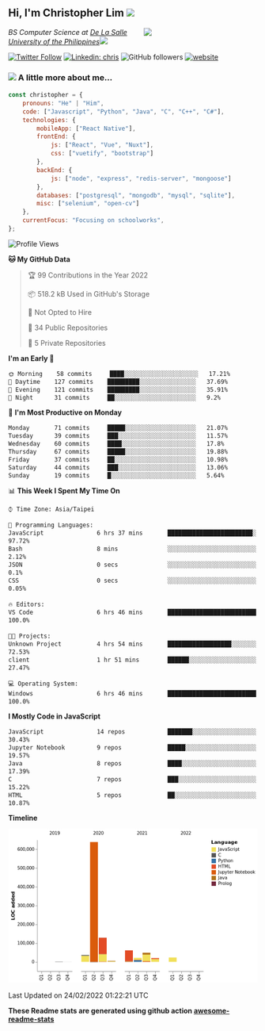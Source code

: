 <h2>Hi, I'm Christopher Lim <img src="https://media3.giphy.com/media/r3SVtaGUukD5V6UjzP/giphy.gif" width="50" /></h2>
<img align='right' src="https://media.giphy.com/media/M9gbBd9nbDrOTu1Mqx/giphy.gif" width="230">
<p><em>BS Computer Science at <a href="https://www.dlsu.edu.ph/">De La Salle University of the Philippines</a><img src="https://media.giphy.com/media/WUlplcMpOCEmTGBtBW/giphy.gif" width="30"> 
</em></p>

[![Twitter Follow](https://img.shields.io/twitter/follow/ClovesJL?label=Follow)](https://twitter.com/intent/follow?screen_name=ClovesJL)
[![Linkedin: chris](https://img.shields.io/badge/-chris-blue?style=flat-square&logo=Linkedin&logoColor=white&link=https://www.linkedin.com/in/christopher-lim-122831183/)](https://www.linkedin.com/in/christopher-lim-122831183/)
![GitHub followers](https://img.shields.io/github/followers/cc-visionary?label=Follow&style=social)
[![website](https://img.shields.io/badge/Website-46a2f1.svg?&style=flat-square&logo=Google-Chrome&logoColor=white&link=http://christopherlim.surge.sh/)](http://christopherlim.surge.sh/)

### <img src="https://media.giphy.com/media/VgCDAzcKvsR6OM0uWg/giphy.gif" width="50"> A little more about me...  

```javascript
const christopher = {
    pronouns: "He" | "Him",
    code: ["Javascript", "Python", "Java", "C", "C++", "C#"],
    technologies: {
        mobileApp: ["React Native"],
        frontEnd: {
            js: ["React", "Vue", "Nuxt"],
            css: ["vuetify", "bootstrap"]
        },
        backEnd: {
            js: ["node", "express", "redis-server", "mongoose"]
        },
        databases: ["postgresql", "mongodb", "mysql", "sqlite"],
        misc: ["selenium", "open-cv"]
    },
    currentFocus: "Focusing on schoolworks",
};
```

<!--START_SECTION:waka-->
![Profile Views](http://img.shields.io/badge/Profile%20Views-1-blue)

**🐱 My GitHub Data** 

> 🏆 99 Contributions in the Year 2022
 > 
> 📦 518.2 kB Used in GitHub's Storage 
 > 
> 🚫 Not Opted to Hire
 > 
> 📜 34 Public Repositories 
 > 
> 🔑 5 Private Repositories  
 > 
**I'm an Early 🐤** 

```text
🌞 Morning    58 commits     ████░░░░░░░░░░░░░░░░░░░░░   17.21% 
🌆 Daytime    127 commits    █████████░░░░░░░░░░░░░░░░   37.69% 
🌃 Evening    121 commits    █████████░░░░░░░░░░░░░░░░   35.91% 
🌙 Night      31 commits     ██░░░░░░░░░░░░░░░░░░░░░░░   9.2%

```
📅 **I'm Most Productive on Monday** 

```text
Monday       71 commits     █████░░░░░░░░░░░░░░░░░░░░   21.07% 
Tuesday      39 commits     ███░░░░░░░░░░░░░░░░░░░░░░   11.57% 
Wednesday    60 commits     ████░░░░░░░░░░░░░░░░░░░░░   17.8% 
Thursday     67 commits     █████░░░░░░░░░░░░░░░░░░░░   19.88% 
Friday       37 commits     ██░░░░░░░░░░░░░░░░░░░░░░░   10.98% 
Saturday     44 commits     ███░░░░░░░░░░░░░░░░░░░░░░   13.06% 
Sunday       19 commits     █░░░░░░░░░░░░░░░░░░░░░░░░   5.64%

```


📊 **This Week I Spent My Time On** 

```text
⌚︎ Time Zone: Asia/Taipei

💬 Programming Languages: 
JavaScript               6 hrs 37 mins       ████████████████████████░   97.72% 
Bash                     8 mins              ░░░░░░░░░░░░░░░░░░░░░░░░░   2.12% 
JSON                     0 secs              ░░░░░░░░░░░░░░░░░░░░░░░░░   0.1% 
CSS                      0 secs              ░░░░░░░░░░░░░░░░░░░░░░░░░   0.05%

🔥 Editors: 
VS Code                  6 hrs 46 mins       █████████████████████████   100.0%

🐱‍💻 Projects: 
Unknown Project          4 hrs 54 mins       ██████████████████░░░░░░░   72.53% 
client                   1 hr 51 mins        ██████░░░░░░░░░░░░░░░░░░░   27.47%

💻 Operating System: 
Windows                  6 hrs 46 mins       █████████████████████████   100.0%

```

**I Mostly Code in JavaScript** 

```text
JavaScript               14 repos            ███████░░░░░░░░░░░░░░░░░░   30.43% 
Jupyter Notebook         9 repos             █████░░░░░░░░░░░░░░░░░░░░   19.57% 
Java                     8 repos             ████░░░░░░░░░░░░░░░░░░░░░   17.39% 
C                        7 repos             ███░░░░░░░░░░░░░░░░░░░░░░   15.22% 
HTML                     5 repos             ██░░░░░░░░░░░░░░░░░░░░░░░   10.87%

```


**Timeline**

![Chart not found](https://raw.githubusercontent.com/cc-visionary/cc-visionary/master/charts/bar_graph.png) 


 Last Updated on 24/02/2022 01:22:21 UTC
<!--END_SECTION:waka-->

**These Readme stats are generated using github action [awesome-readme-stats](https://github.com/anmol098/waka-readme-stats)**
